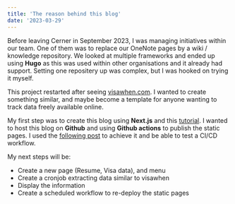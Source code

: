 ```yaml
---
title: 'The reason behind this blog'
date: '2023-03-29'
---
```


Before leaving Cerner in September 2023, I was managing initiatives within our team. One of them was to replace our OneNote pages by a wiki / knowledge repository. We looked at multiple frameworks and ended up using **Hugo** as this was used within other organisations and it already had support. Setting one repositery up was complex, but I was hooked on trying it myself. 

This project restarted after seeing [visawhen.com](https://visawhen.com/nvc). I wanted to create something similar, and maybe become a template for anyone wanting to track data freely available online. 

My first step was to create this blog using **Next.js** and this [tutorial](https://nextjs.org/learn). I wanted to host this blog on **Github** and using **Github actions** to publish the static pages. I used the [following post](https://www.viget.com/articles/host-build-and-deploy-next-js-projects-on-github-pages/) to achieve it and be able to test a CI/CD workflow.

My next steps will be:
- Create a new page (Resume, Visa data), and menu
- Create a cronjob extracting data similar to visawhen
- Display the information
- Create a scheduled workflow to re-deploy the static pages